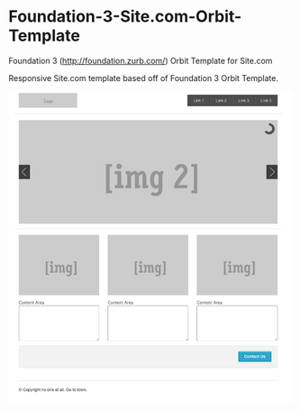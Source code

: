 Foundation-3-Site.com-Orbit-Template
====================================

Foundation 3 (http://foundation.zurb.com/) Orbit Template for Site.com

Responsive Site.com template based off of Foundation 3 Orbit Template.

![screen shot](./f3ss.png)
